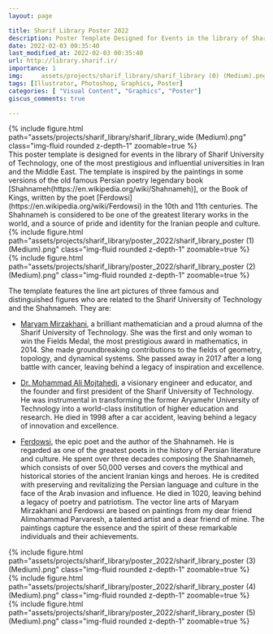 ```yaml
---
layout: page

title: Sharif Library Poster 2022
description: Poster Template Designed for Events in the library of Sharif University of Technology
date: 2022-02-03 00:35:40
last_modified_at: 2022-02-03 00:35:40 
url: http://library.sharif.ir/
importance: 1
img:     assets/projects/sharif_library/sharif_library (0) (Medium).png
tags: [Illustrator, Photoshop, Graphics, Poster]
categories: [ "Visual Content", "Graphics", "Poster"]
giscus_comments: true

---
```

<div class="row mt-3">
    <div class="col-sm mt-3 mt-md-0">
        {% include figure.html path="assets/projects/sharif_library/sharif_library_wide (Medium).png" class="img-fluid rounded z-depth-1" zoomable=true %}
    </div>
This poster template is designed for events in the library of Sharif University of Technology, one of the most prestigious and influential universities in Iran and the Middle East. The template is inspired by the paintings in some versions of the old famous Persian poetry legendary book [Shahnameh(https://en.wikipedia.org/wiki/Shahnameh)], or the Book of Kings, written by the poet [Ferdowsi](https://en.wikipedia.org/wiki/Ferdowsi) in the 10th and 11th centuries. The Shahnameh is considered to be one of the greatest literary works in the world, and a source of pride and identity for the Iranian people and culture.

<div class="row mt-3">
    <div class="col-sm mt-3 mt-md-0">
        {% include figure.html path="assets/projects/sharif_library/poster_2022/sharif_library_poster (1) (Medium).png" class="img-fluid rounded z-depth-1" zoomable=true %}
    </div>
    <div class="col-sm mt-3 mt-md-0">
        {% include figure.html path="assets/projects/sharif_library/poster_2022/sharif_library_poster (2) (Medium).png" class="img-fluid rounded z-depth-1" zoomable=true %}
    </div> 
</div> 

The template features the line art pictures of three famous and distinguished figures who are related to the Sharif University of Technology and the Shahnameh. They are:

- [Maryam Mirzakhani](https://en.wikipedia.org/wiki/Maryam_Mirzakhani), a brilliant mathematician and a proud alumna of the Sharif University of Technology. She was the first and only woman to win the Fields Medal, the most prestigious award in mathematics, in 2014. She made groundbreaking contributions to the fields of geometry, topology, and dynamical systems. She passed away in 2017 after a long battle with cancer, leaving behind a legacy of inspiration and excellence.

- [Dr. Mohammad Ali Mojtahedi](https://en.wikipedia.org/wiki/Mohammad_Ali_Mojtahedi), a visionary engineer and educator, and the founder and first president of the Sharif University of Technology. He was instrumental in transforming the former Aryamehr University of Technology into a world-class institution of higher education and research. He died in 1998 after a car accident, leaving behind a legacy of innovation and excellence.


- [Ferdowsi](https://en.wikipedia.org/wiki/Ferdowsi), the epic poet and the author of the Shahnameh. He is regarded as one of the greatest poets in the history of Persian literature and culture. He spent over three decades composing the Shahnameh, which consists of over 50,000 verses and covers the mythical and historical stories of the ancient Iranian kings and heroes. He is credited with preserving and revitalizing the Persian language and culture in the face of the Arab invasion and influence. He died in 1020, leaving behind a legacy of poetry and patriotism.
The vector line arts of Maryam Mirzakhani and Ferdowsi are based on paintings from my dear friend Alimohammad Parvaresh, a talented artist and a dear friend of mine. The paintings capture the essence and the spirit of these remarkable individuals and their achievements.
    
 
<div class="row mt-3">
    <div class="col-sm mt-3 mt-md-0">
        {% include figure.html path="assets/projects/sharif_library/poster_2022/sharif_library_poster (3) (Medium).png" class="img-fluid rounded z-depth-1" zoomable=true %}
    </div>
    <div class="col-sm mt-3 mt-md-0">
        {% include figure.html path="assets/projects/sharif_library/poster_2022/sharif_library_poster (4) (Medium).png" class="img-fluid rounded z-depth-1" zoomable=true %}
    </div> 
    <div class="col-sm mt-3 mt-md-0">
        {% include figure.html path="assets/projects/sharif_library/poster_2022/sharif_library_poster (5) (Medium).png" class="img-fluid rounded z-depth-1" zoomable=true %}
    </div>


</div>



